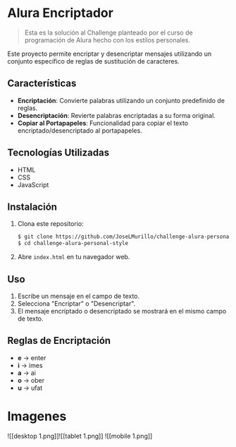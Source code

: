 # Alura Encriptador
>Esta es la solución al Challenge planteado por el curso de programación de Alura hecho con los estilos personales.

Este proyecto permite encriptar y desencriptar mensajes utilizando un conjunto específico de reglas de sustitución de caracteres.
## Características
- **Encriptación**: Convierte palabras utilizando un conjunto predefinido de reglas.
- **Desencriptación**: Revierte palabras encriptadas a su forma original.
- **Copiar al Portapapeles**: Funcionalidad para copiar el texto encriptado/desencriptado al portapapeles.
## Tecnologías Utilizadas
- HTML
- CSS
- JavaScript
## Instalación
1. Clona este repositorio:

   ```bash
   $ git clone https://github.com/JoseLMurillo/challenge-alura-personal-style.git
   $ cd challenge-alura-personal-style
   ```

2. Abre `index.html` en tu navegador web.
## Uso
1. Escribe un mensaje en el campo de texto.
2. Selecciona "Encriptar" o "Desencriptar".
3. El mensaje encriptado o desencriptado se mostrará en el mismo campo de texto.
## Reglas de Encriptación
- **e** → enter
- **i** → imes
- **a** → ai
- **o** → ober
- **u** → ufat

# Imagenes
![[desktop 1.png]]![[tablet 1.png]]
![[mobile 1.png]]